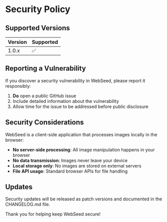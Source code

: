 # Security Policy

## Supported Versions

| Version | Supported          |
| ------- | ------------------ |
| 1.0.x   | :white_check_mark: |

## Reporting a Vulnerability

If you discover a security vulnerability in WebSeed, please report it responsibly:

1. **Do** open a public GitHub issue
2. Include detailed information about the vulnerability
3. Allow time for the issue to be addressed before public disclosure

## Security Considerations

WebSeed is a client-side application that processes images locally in the browser:

- **No server-side processing**: All image manipulation happens in your browser
- **No data transmission**: Images never leave your device
- **Local storage only**: No images are stored on external servers
- **File API usage**: Standard browser APIs for file handling

## Updates

Security updates will be released as patch versions and documented in the CHANGELOG.md file.

Thank you for helping keep WebSeed secure!
